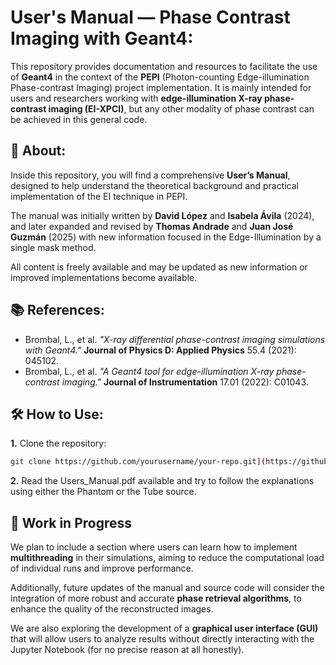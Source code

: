 # User's Manual — Phase Contrast Imaging with Geant4:

This repository provides documentation and resources to facilitate the use of **Geant4** in the context of the **PEPI** (Photon-counting Edge-illumination Phase-contrast Imaging) project implementation. It is mainly intended for users and researchers working with **edge-illumination X-ray phase-contrast imaging (EI-XPCI)**, but any other modality of phase contrast can be achieved in this general code.

## 📖 About:

Inside this repository, you will find a comprehensive **User’s Manual**, designed to help understand the theoretical background and practical implementation of the EI technique in PEPI.

The manual was initially written by **David López** and **Isabela Ávila** (2024), and later expanded and revised by **Thomas Andrade** and **Juan José Guzmán** (2025) with new information focused in the Edge-Illumination by a single mask method.

All content is freely available and may be updated as new information or improved implementations become available.

## 📚 References:

- Brombal, L., et al. _"X-ray differential phase-contrast imaging simulations with Geant4."_ **Journal of Physics D: Applied Physics** 55.4 (2021): 045102.  
- Brombal, L., et al. _"A Geant4 tool for edge-illumination X-ray phase-contrast imaging."_ **Journal of Instrumentation** 17.01 (2022): C01043.

## 🛠️ How to Use:

**1.** Clone the repository:
   ```bash
   git clone https://github.com/yourusername/your-repo.git](https://github.com/ThomasAnkhe/Users_Manual.git
   ```
**2.** Read the Users_Manual.pdf available and try to follow the explanations using either the Phantom or the Tube source.

## 🚧 Work in Progress

We plan to include a section where users can learn how to implement **multithreading** in their simulations, aiming to reduce the computational load of individual runs and improve performance.

Additionally, future updates of the manual and source code will consider the integration of more robust and accurate **phase retrieval algorithms**, to enhance the quality of the reconstructed images.

We are also exploring the development of a **graphical user interface (GUI)** that will allow users to analyze results without directly interacting with the Jupyter Notebook (for no precise reason at all honestly).

